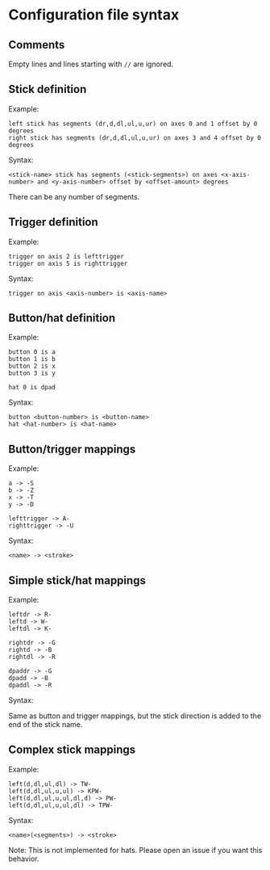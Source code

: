 # Configuration file syntax

## Comments

Empty lines and lines starting with `//` are ignored.

## Stick definition


Example:

```
left stick has segments (dr,d,dl,ul,u,ur) on axes 0 and 1 offset by 0 degrees
right stick has segments (dr,d,dl,ul,u,ur) on axes 3 and 4 offset by 0 degrees
```

Syntax:

```
<stick-name> stick has segments (<stick-segments>) on axes <x-axis-number> and <y-axis-number> offset by <offset-amount> degrees
```

There can be any number of segments.

## Trigger definition

Example:

```
trigger on axis 2 is lefttrigger
trigger on axis 5 is righttrigger
```

Syntax:

```
trigger on axis <axis-number> is <axis-name>
```

## Button/hat definition

Example:

```
button 0 is a
button 1 is b
button 2 is x
button 3 is y

hat 0 is dpad
```

Syntax:

```
button <button-number> is <button-name>
hat <hat-number> is <hat-name>
```

## Button/trigger mappings

Example:

```
a -> -S
b -> -Z
x -> -T
y -> -D

lefttrigger -> A-
righttrigger -> -U
```

Syntax:

```
<name> -> <stroke>
```

## Simple stick/hat mappings

Example:

```
leftdr -> R-
leftd -> W-
leftdl -> K-

rightdr -> -G
rightd -> -B
rightdl -> -R

dpaddr -> -G
dpadd -> -B
dpaddl -> -R
```

Syntax:

Same as button and trigger mappings, but the stick direction is added to the end of the stick name.


## Complex stick mappings

Example:

```
left(d,dl,ul,dl) -> TW-
left(d,dl,ul,u,ul) -> KPW-
left(d,dl,ul,u,ul,dl,d) -> PW-
left(d,dl,ul,u,ul,dl) -> TPW-
```

Syntax:

```
<name>(<segments>) -> <stroke>
```

Note: This is not implemented for hats. Please open an issue if you want this behavior.
